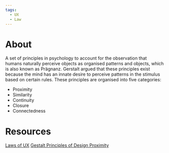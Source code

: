 ```yaml
---
tags:
  - UX
  - Law
---
```

# About
A set of principles in psychology to account for the observation that humans naturally perceive objects as organised patterns and objects, which is also known as Prägnanz. Gerstalt argued that these principles exist because the mind has an innate desire to perceive patterns in the stimulus based on certain rules. These principles are organised into five categories:
- Proximity
- Similarity
- Continuity
- Closure
- Connectedness
# Resources
[Laws of UX](https://lawsofux.com/law-of-proximity/)
[Gestalt Principles of Design Proximity](https://www.chrbutler.com/gestalt-principles-of-design-proximity)
